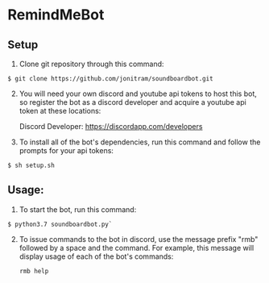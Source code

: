 # RemindMeBot

## Setup

1. Clone git repository through this command: 

```
$ git clone https://github.com/jonitram/soundboardbot.git
```

2. You will need your own discord and youtube api tokens to host this bot, so register the bot as a discord developer and acquire a youtube api token at these locations: 

    Discord Developer: https://discordapp.com/developers 

3. To install all of the bot's dependencies, run this command and follow the prompts for your api tokens: 

```
$ sh setup.sh
```

## Usage: 

1. To start the bot, run this command: 

```
$ python3.7 soundboardbot.py`
```
 
2. To issue commands to the bot in discord, use the message prefix "rmb" followed by a space and the command. For example, this message will display usage of each of the bot's commands: 
 
    `rmb help` 

